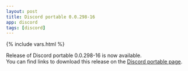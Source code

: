 ```yaml
---
layout: post
title: Discord portable 0.0.298-16
app: discord
tags: [discord]
---
```

{% include vars.html %}

Release of Discord portable 0.0.298-16 is now available.<br />
You can find links to download this release on the [Discord portable page](/app/discord-portable).